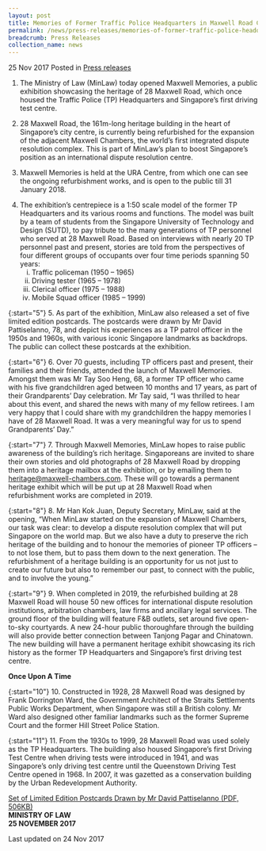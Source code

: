 ```yaml
---
layout: post
title: Memories of Former Traffic Police Headquarters in Maxwell Road Captured in Public Exhibition
permalink: /news/press-releases/memories-of-former-traffic-police-headquarters-in-maxwell-road-c
breadcrumb: Press Releases
collection_name: news
---
```


25 Nov 2017 Posted in [Press releases](/news/press-releases)

1. The Ministry of Law (MinLaw) today opened Maxwell Memories, a public exhibition showcasing the heritage of 28 Maxwell Road, which once housed the Traffic Police (TP) Headquarters and Singapore’s first driving test centre.

2. 28 Maxwell Road, the 161m-long heritage building in the heart of Singapore’s city centre, is currently being refurbished for the expansion of the adjacent Maxwell Chambers, the world’s first integrated dispute resolution complex. This is part of MinLaw’s plan to boost Singapore’s position as an international dispute resolution centre.

3. Maxwell Memories is held at the URA Centre, from which one can see the ongoing refurbishment works, and is open to the public till 31 January 2018.

<ol start="4" >
<li>The exhibition’s centrepiece is a 1:50 scale model of the former TP Headquarters and its various rooms and functions. The model was built by a team of students from the Singapore University of Technology and Design (SUTD), to pay tribute to the many generations of TP personnel who served at 28 Maxwell Road. Based on interviews with nearly 20 TP personnel past and present, stories are told from the perspectives of four different groups of occupants over four time periods spanning 50 years:

<ol style="list-style-type: lower-roman;">

<li>Traffic policeman (1950 – 1965)</li>

<li>Driving tester (1965 – 1978)</li>

<li>Clerical officer (1975 – 1988)</li>

<li>Mobile Squad officer (1985 – 1999)</li>
</ol>
</li>
</ol>
    

{:start="5"}
5. As part of the exhibition, MinLaw also released a set of five limited edition postcards. The postcards were drawn by Mr David Pattiselanno, 78, and depict his experiences as a TP patrol officer in the 1950s and 1960s, with various iconic Singapore landmarks as backdrops. The public can collect these postcards at the exhibition. 

{:start="6"}
6. Over 70 guests, including TP officers past and present, their families and their friends, attended the launch of Maxwell Memories. Amongst them was Mr Tay Soo Heng, 68, a former TP officer who came with his five grandchildren aged between 10 months and 17 years, as part of their Grandparents’ Day celebration. Mr Tay said, “I was thrilled to hear about this event, and shared the news with many of my fellow retirees. I am very happy that I could share with my grandchildren the happy memories I have of 28 Maxwell Road. It was a very meaningful way for us to spend Grandparents’ Day.”

{:start="7"}
7. Through Maxwell Memories, MinLaw hopes to raise public awareness of the building’s rich heritage. Singaporeans are invited to share their own stories and old photographs of 28 Maxwell Road by dropping them into a heritage mailbox at the exhibition, or by emailing them to <heritage@maxwell-chambers.com>. These will go towards a permanent heritage exhibit which will be put up at 28 Maxwell Road when refurbishment works are completed in 2019.  

{:start="8"}
8. Mr Han Kok Juan, Deputy Secretary, MinLaw, said at the opening, “When MinLaw started on the expansion of Maxwell Chambers, our task was clear: to develop a dispute resolution complex that will put Singapore on the world map. But we also have a duty to preserve the rich heritage of the building and to honour the memories of pioneer TP officers – to not lose them, but to pass them down to the next generation. The refurbishment of a heritage building is an opportunity for us not just to create our future but also to remember our past, to connect with the public, and to involve the young.”


{:start="9"}
9. When completed in 2019, the refurbished building at 28 Maxwell Road will house 50 new offices for international dispute resolution institutions, arbitration chambers, law firms and ancillary legal services. The ground floor of the building will feature F&B outlets, set around five open-to-sky courtyards. A new 24-hour public thoroughfare through the building will also provide better connection between Tanjong Pagar and Chinatown. The new building will have a permanent heritage exhibit showcasing its rich history as the former TP Headquarters and Singapore’s first driving test centre.

**Once Upon A Time**

{:start="10"}
10. Constructed in 1928, 28 Maxwell Road was designed by Frank Dorrington Ward, the Government Architect of the Straits Settlements Public Works Department, when Singapore was still a British colony. Mr Ward also designed other familiar landmarks such as the former Supreme Court and the former Hill Street Police Station.

{:start="11"}
11. From the 1930s to 1999, 28 Maxwell Road was used solely as the TP Headquarters. The building also housed Singapore’s first Driving Test Centre when driving tests were introduced in 1941, and was Singapore’s only driving test centre until the Queenstown Driving Test Centre opened in 1968. In 2007, it was gazetted as a conservation building by the Urban Redevelopment Authority.

[Set of Limited Edition Postcards Drawn by Mr David Pattiselanno (PDF, 506KB)](/files/news/press-releases/2017/11/Postcards.pdf)  
**MINISTRY OF LAW**  
**25 NOVEMBER 2017**  


<p class="right-side-updated">Last updated on 24 Nov 2017</p>

